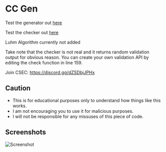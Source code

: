 # CC Gen
Test the generator out [here](https://htmlpreview.github.io/?https://raw.githubusercontent.com/lilmond/CC_Gen/main/index.html)

Test the checker out [here](https://htmlpreview.github.io/?https://raw.githubusercontent.com/lilmond/CC_Gen/main/checker.html)

Luhm Algorithm currently not added

Take note that the checker is not real and it returns random validation output for obvious reason. You can create your own validation API by editing the check function in line 159.

Join CSEC: https://discord.gg/dZSDbjJPHx

## Caution
- This is for educational purposes only to understand how things like this works.
- I am not encouraging you to use it for malicious purposes.
- I will not be responsible for any missuses of this piece of code.

## Screenshots

![Screenshot](https://raw.githubusercontent.com/lilmond/CC_Gen/main/Screenshot%20at%202021-06-05%2020-59-24.png)
